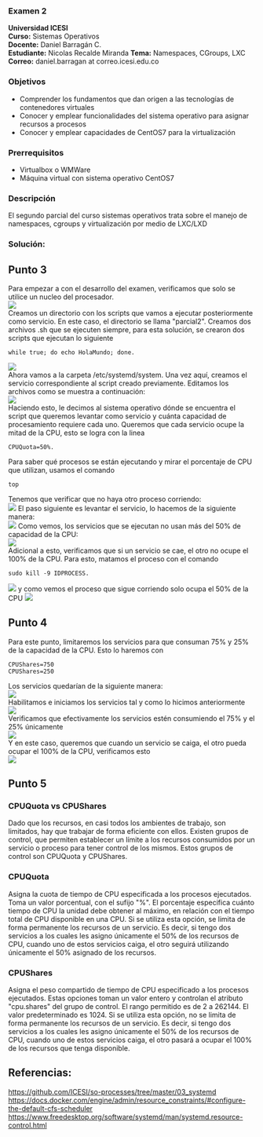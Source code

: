 ### Examen 2
**Universidad ICESI**  
**Curso:** Sistemas Operativos  
**Docente:** Daniel Barragán C.  
**Estudiante:** Nicolas Recalde Miranda
**Tema:** Namespaces, CGroups, LXC
**Correo:** daniel.barragan at correo.icesi.edu.co

### Objetivos
* Comprender los fundamentos que dan origen a las tecnologías de contenedores virtuales
* Conocer y emplear funcionalidades del sistema operativo para asignar recursos a procesos
* Conocer y emplear capacidades de CentOS7 para la virtualización

### Prerrequisitos
* Virtualbox o WMWare
* Máquina virtual con sistema operativo CentOS7

### Descripción
El segundo parcial del curso sistemas operativos trata sobre el manejo de namespaces, cgroups y virtualización por medio de LXC/LXD

### Solución:

## Punto 3
Para empezar a con el desarrollo del examen, verificamos que solo se utilice un nucleo del procesador.  
![][1]  
Creamos un directorio con los scripts que vamos a ejecutar posteriormente como servicio. En este caso, el directorio se llama "parcial2". Creamos dos archivos .sh que se ejecuten siempre, para esta solución, se crearon dos scripts que ejecutan lo siguiente  
```
while true; do echo HolaMundo; done.  
```
![][2]  
Ahora vamos a la carpeta /etc/systemd/system. Una vez aquí, creamos el servicio correspondiente al script creado previamente. Editamos los archivos como se muestra a continuación:  
![][3]  
Haciendo esto, le decimos al sistema operativo dónde se encuentra el script que queremos levantar como servicio y cuánta capacidad de procesamiento requiere cada uno. Queremos que cada servicio ocupe la mitad de la CPU, esto se logra con la linea 
```
CPUQuota=50%.  
```
Para saber qué procesos se están ejecutando y mirar el porcentaje de CPU que utilizan, usamos el comando  
```
top  
```
Tenemos que verificar que no haya otro proceso corriendo:  
![][4]
El paso siguiente es levantar el servicio, lo hacemos de la siguiente manera:  
![][5]
Como vemos, los servicios que se ejecutan no usan más del 50% de capacidad de la CPU:  
![][6]  
Adicional a esto, verificamos que si un servicio se cae, el otro no ocupe el 100% de la CPU. Para esto, matamos el proceso con el comando 
```
sudo kill -9 IDPROCESS.  
```
![][7] y como vemos el proceso que sigue corriendo solo ocupa el 50% de la CPU ![][8]  

## Punto 4

Para este punto, limitaremos los servicios para que consuman 75% y 25% de la capacidad de la CPU. Esto lo haremos con  
```
CPUShares=750
CPUShares=250
```
Los servicios quedarían de la siguiente manera:  
![][9]  
Habilitamos e iniciamos los servicios tal y como lo hicimos anteriormente  
![][5]  
Verificamos que efectivamente los servicios estén consumiendo el 75% y el 25% únicamente  
![][10]  
Y en este caso, queremos que cuando un servicio se caiga, el otro pueda ocupar el 100% de la CPU, verificamos esto   
![][11]  

## Punto 5
### CPUQuota vs CPUShares  
Dado que los recursos, en casi todos los ambientes de trabajo, son limitados, hay que trabajar de forma eficiente con ellos. Existen grupos de control, que permiten establecer un límite a los recursos consumidos por un servicio o proceso para tener control de los mismos. Estos grupos de control son CPUQuota y CPUShares.
### CPUQuota  
Asigna la cuota de tiempo de CPU especificada a los procesos ejecutados. Toma un valor porcentual, con el sufijo "%". El porcentaje especifica cuánto tiempo de CPU la unidad debe obtener al máximo, en relación con el tiempo total de CPU disponible en una CPU. Si se utiliza esta opción, se limita de forma permanente los recursos de un servicio. Es decir, si tengo dos servicios a los cuales les asigno únicamente el 50% de los recursos de CPU, cuando uno de estos servicios caiga, el otro seguirá utilizando únicamente el 50% asignado de los recursos. 

### CPUShares  
Asigna el peso compartido de tiempo de CPU especificado a los procesos ejecutados. Estas opciones toman un valor entero y controlan el  atributo "cpu.shares" del grupo de control. El rango permitido es de 2 a 262144. El valor predeterminado es 1024. Si se utiliza esta opción, no se limita de forma permanente los recursos de un servicio. Es decir, si tengo dos servicios a los cuales les asigno únicamente el 50% de los recursos de CPU, cuando uno de estos servicios caiga, el otro pasará a ocupar el 100% de los recursos que tenga disponible.  


## Referencias:
https://github.com/ICESI/so-processes/tree/master/03_systemd
https://docs.docker.com/engine/admin/resource_constraints/#configure-the-default-cfs-scheduler
https://www.freedesktop.org/software/systemd/man/systemd.resource-control.html

[1]: images/1core.JPG
[2]: images/procesos.JPG
[3]: images/editservice.JPG
[5]: images/startservice.JPG
[4]: images/sinprocesos.JPG
[6]: images/topCPUQuota.JPG
[7]: images/sudokill1.JPG
[8]: images/topprocesox.JPG
[9]: images/cpushares.JPG
[10]: images/topcpushares.JPG
[11]: images/100.JPG
